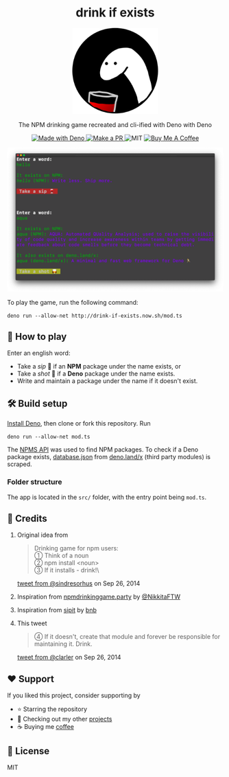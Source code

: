 <h1 align="center">drink if exists</h1>
<p align="center"><img height="200" alt="icon" src="./readme-assets/icon.png" /></p>
<p align="center">The NPM drinking game recreated and cli-ified with Deno with Deno</p>

<p align="center">
  <a href="https://deno.land/">
    <img src="https://img.shields.io/badge/Made%20With-Deno-black?style=flat-square&" alt="Made with Deno" />
  </a>
  <a href="http://makeapullrequest.com/">
    <img src="https://img.shields.io/badge/PRs-welcome-brightgreen.svg?style=flat-square" alt="Make a PR" />
  </a>
  <img src="https://img.shields.io/github/license/ninest/drink-if-exists?style=flat-square" alt="MIT" />
  <a href="https://www.buymeacoffee.com/ninest">
    <img src="https://img.shields.io/badge/Donate-Buy%20Me%20A%20Coffee-orange.svg?style=flat-square" alt="Buy Me A Coffee">
  </a>
</p>

<p align="center"><img width="690" alt="demo" src="./readme-assets/demo.png" /></p>

To play the game, run the following command:
```
deno run --allow-net http://drink-if-exists.now.sh/mod.ts
```

## 🥴 How to play
Enter an english word:
- Take a *sip* 🍷 if an **NPM** package under the name exists, or
- Take a *shot* 🥃 if a **Deno** package under the name exists.
- Write and maintain a package under the name if it doesn't exist.

## 🛠 Build setup
[Install Deno](https://deno.land/#installation), then clone or fork this repository. Run 

```
deno run --allow-net mod.ts
```

The [NPMS API](https://npms.io/) was used to find NPM packages. To check if a Deno package exists, [database.json](https://github.com/denoland/deno_website2/blob/master/database.json) from [deno.land/x](https://deno.land/x/) (third party modules) is scraped.


### Folder structure
The app is located in the `src/` folder, with the entry point being `mod.ts`.

## 👏 Credits

1. Original idea from

    > Drinking game for npm users:\
      ➀ Think of a noun\
      ➁ npm install \<noun>\
      ➂ If it installs - drink!\

    [tweet from @sindresorhus](https://twitter.com/sindresorhus/status/515511151669805056?lang=en) on Sep 26, 2014

2. Inspiration from [npmdrinkinggame.party](https://npmdrinkinggame.party/) by [@NikkitaFTW](https://twitter.com/NikkitaFTW)

3. Inspiration from [sipit](https://www.npmjs.com/package/sipit) by [bnb](https://github.com/bnb)

4. This tweet

    > ④ If it doesn't, create that module and forever be responsible for maintaining it. Drink.

    [tweet from @clarler](https://twitter.com/clarler/status/515512435550486529) on Sep 26, 2014

## ♥️ Support
If you liked this project, consider supporting by
- ⭐️ Starring the repository
- 🎒 Checking out my other [projects](https://github.com/ninest)
- ☕️ Buying me [coffee](https://www.buymeacoffee.com/ninest)

## 📜 License
MIT